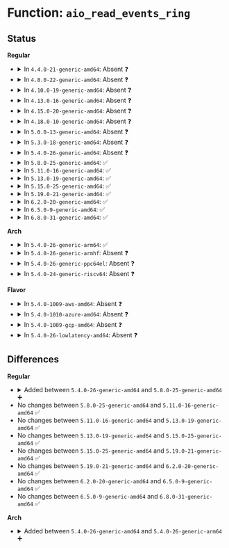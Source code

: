 # Function: <code>aio_read_events_ring</code>

## Status
<b>Regular</b>
<ul>
<li>
<details>
<summary>In <code>4.4.0-21-generic-amd64</code>: Absent ❓</summary>

```json
{
  "name": "aio_read_events_ring",
  "collision_type": "Unique Static",
  "inline_type": "Full",
  "funcs": [
    {
      "addr": 18446744071581317875,
      "name": "aio_read_events_ring",
      "external": false,
      "loc": "fs/aio.c:1162",
      "file": "fs/aio.c",
      "inline": "not declared, inlined",
      "caller_inline": [
        "fs/aio.c:aio_read_events"
      ],
      "caller_func": []
    }
  ],
  "symbols": []
}
```
</details>
</li>
<li>
<details>
<summary>In <code>4.8.0-22-generic-amd64</code>: Absent ❓</summary>

```json
{
  "name": "aio_read_events_ring",
  "collision_type": "Unique Static",
  "inline_type": "Full",
  "funcs": [
    {
      "addr": 18446744071581484467,
      "name": "aio_read_events_ring",
      "external": false,
      "loc": "fs/aio.c:1172",
      "file": "fs/aio.c",
      "inline": "not declared, inlined",
      "caller_inline": [
        "fs/aio.c:aio_read_events"
      ],
      "caller_func": []
    }
  ],
  "symbols": []
}
```
</details>
</li>
<li>
<details>
<summary>In <code>4.10.0-19-generic-amd64</code>: Absent ❓</summary>

```json
{
  "name": "aio_read_events_ring",
  "collision_type": "Unique Static",
  "inline_type": "Full",
  "funcs": [
    {
      "addr": 18446744071581565555,
      "name": "aio_read_events_ring",
      "external": false,
      "loc": "fs/aio.c:1187",
      "file": "fs/aio.c",
      "inline": "not declared, inlined",
      "caller_inline": [
        "fs/aio.c:aio_read_events"
      ],
      "caller_func": []
    }
  ],
  "symbols": []
}
```
</details>
</li>
<li>
<details>
<summary>In <code>4.13.0-16-generic-amd64</code>: Absent ❓</summary>

```json
{
  "name": "aio_read_events_ring",
  "collision_type": "Unique Static",
  "inline_type": "Full",
  "funcs": [
    {
      "addr": 18446744071581621574,
      "name": "aio_read_events_ring",
      "external": false,
      "loc": "fs/aio.c:1192",
      "file": "fs/aio.c",
      "inline": "not declared, inlined",
      "caller_inline": [
        "fs/aio.c:aio_read_events"
      ],
      "caller_func": []
    }
  ],
  "symbols": []
}
```
</details>
</li>
<li>
<details>
<summary>In <code>4.15.0-20-generic-amd64</code>: Absent ❓</summary>

```json
{
  "name": "aio_read_events_ring",
  "collision_type": "Unique Static",
  "inline_type": "Full",
  "funcs": [
    {
      "addr": 18446744071581766262,
      "name": "aio_read_events_ring",
      "external": false,
      "loc": "fs/aio.c:1216",
      "file": "fs/aio.c",
      "inline": "not declared, inlined",
      "caller_inline": [
        "fs/aio.c:aio_read_events"
      ],
      "caller_func": []
    }
  ],
  "symbols": []
}
```
</details>
</li>
<li>
<details>
<summary>In <code>4.18.0-10-generic-amd64</code>: Absent ❓</summary>

```json
{
  "name": "aio_read_events_ring",
  "collision_type": "Unique Static",
  "inline_type": "Full",
  "funcs": [
    {
      "addr": 18446744071581934064,
      "name": "aio_read_events_ring",
      "external": false,
      "loc": "fs/aio.c:1141",
      "file": "fs/aio.c",
      "inline": "not declared, inlined",
      "caller_inline": [
        "fs/aio.c:aio_read_events"
      ],
      "caller_func": []
    }
  ],
  "symbols": []
}
```
</details>
</li>
<li>
<details>
<summary>In <code>5.0.0-13-generic-amd64</code>: Absent ❓</summary>

```json
{
  "name": "aio_read_events_ring",
  "collision_type": "Unique Static",
  "inline_type": "Full",
  "funcs": [
    {
      "addr": 18446744071582018560,
      "name": "aio_read_events_ring",
      "external": false,
      "loc": "fs/aio.c:1173",
      "file": "fs/aio.c",
      "inline": "not declared, inlined",
      "caller_inline": [
        "fs/aio.c:aio_read_events"
      ],
      "caller_func": []
    }
  ],
  "symbols": []
}
```
</details>
</li>
<li>
<details>
<summary>In <code>5.3.0-18-generic-amd64</code>: Absent ❓</summary>

```json
{
  "name": "aio_read_events_ring",
  "collision_type": "Unique Static",
  "inline_type": "Full",
  "funcs": [
    {
      "addr": 18446744071582155180,
      "name": "aio_read_events_ring",
      "external": false,
      "loc": "fs/aio.c:1173",
      "file": "fs/aio.c",
      "inline": "not declared, inlined",
      "caller_inline": [
        "fs/aio.c:aio_read_events"
      ],
      "caller_func": []
    }
  ],
  "symbols": []
}
```
</details>
</li>
<li>
<details>
<summary>In <code>5.4.0-26-generic-amd64</code>: Absent ❓</summary>

```json
{
  "name": "aio_read_events_ring",
  "collision_type": "Unique Static",
  "inline_type": "Full",
  "funcs": [
    {
      "addr": 18446744071582232396,
      "name": "aio_read_events_ring",
      "external": false,
      "loc": "fs/aio.c:1173",
      "file": "fs/aio.c",
      "inline": "not declared, inlined",
      "caller_inline": [
        "fs/aio.c:aio_read_events"
      ],
      "caller_func": []
    }
  ],
  "symbols": []
}
```
</details>
</li>
<li>
<details>
<summary>In <code>5.8.0-25-generic-amd64</code>: ✅</summary>

```c
long int aio_read_events_ring(struct kioctx * ctx, struct io_event * event, long int nr)
```

```json
{
  "name": "aio_read_events_ring",
  "collision_type": "Unique Static",
  "inline_type": "No",
  "funcs": [
    {
      "addr": 18446744071582472464,
      "name": "aio_read_events_ring",
      "external": false,
      "loc": "fs/aio.c:1173",
      "file": "fs/aio.c",
      "inline": "seen, unknown",
      "caller_inline": [],
      "caller_func": [
        "fs/aio.c:aio_read_events"
      ]
    }
  ],
  "symbols": [
    {
      "addr": 18446744071582472464,
      "name": "aio_read_events_ring",
      "section": ".text",
      "bind": "STB_LOCAL",
      "size": 637
    }
  ]
}
```
</details>
</li>
<li>
<details>
<summary>In <code>5.11.0-16-generic-amd64</code>: ✅</summary>

```c
long int aio_read_events_ring(struct kioctx * ctx, struct io_event * event, long int nr)
```

```json
{
  "name": "aio_read_events_ring",
  "collision_type": "Unique Static",
  "inline_type": "No",
  "funcs": [
    {
      "addr": 18446744071582529520,
      "name": "aio_read_events_ring",
      "external": false,
      "loc": "fs/aio.c:1175",
      "file": "fs/aio.c",
      "inline": "seen, unknown",
      "caller_inline": [],
      "caller_func": [
        "fs/aio.c:aio_read_events"
      ]
    }
  ],
  "symbols": [
    {
      "addr": 18446744071582529520,
      "name": "aio_read_events_ring",
      "section": ".text",
      "bind": "STB_LOCAL",
      "size": 616
    }
  ]
}
```
</details>
</li>
<li>
<details>
<summary>In <code>5.13.0-19-generic-amd64</code>: ✅</summary>

```c
long int aio_read_events_ring(struct kioctx * ctx, struct io_event * event, long int nr)
```

```json
{
  "name": "aio_read_events_ring",
  "collision_type": "Unique Static",
  "inline_type": "No",
  "funcs": [
    {
      "addr": 18446744071582557568,
      "name": "aio_read_events_ring",
      "external": false,
      "loc": "fs/aio.c:1172",
      "file": "fs/aio.c",
      "inline": "seen, unknown",
      "caller_inline": [],
      "caller_func": [
        "fs/aio.c:read_events"
      ]
    }
  ],
  "symbols": [
    {
      "addr": 18446744071582557568,
      "name": "aio_read_events_ring",
      "section": ".text",
      "bind": "STB_LOCAL",
      "size": 608
    }
  ]
}
```
</details>
</li>
<li>
<details>
<summary>In <code>5.15.0-25-generic-amd64</code>: ✅</summary>

```c
long int aio_read_events_ring(struct kioctx * ctx, struct io_event * event, long int nr)
```

```json
{
  "name": "aio_read_events_ring",
  "collision_type": "Unique Static",
  "inline_type": "No",
  "funcs": [
    {
      "addr": 18446744071582873744,
      "name": "aio_read_events_ring",
      "external": false,
      "loc": "fs/aio.c:1173",
      "file": "fs/aio.c",
      "inline": "seen, unknown",
      "caller_inline": [],
      "caller_func": [
        "fs/aio.c:read_events"
      ]
    }
  ],
  "symbols": [
    {
      "addr": 18446744071582873744,
      "name": "aio_read_events_ring",
      "section": ".text",
      "bind": "STB_LOCAL",
      "size": 605
    }
  ]
}
```
</details>
</li>
<li>
<details>
<summary>In <code>5.19.0-21-generic-amd64</code>: ✅</summary>

```c
long int aio_read_events_ring(struct kioctx * ctx, struct io_event * event, long int nr)
```

```json
{
  "name": "aio_read_events_ring",
  "collision_type": "Unique Static",
  "inline_type": "No",
  "funcs": [
    {
      "addr": 18446744071583439712,
      "name": "aio_read_events_ring",
      "external": false,
      "loc": "fs/aio.c:1199",
      "file": "fs/aio.c",
      "inline": "seen, unknown",
      "caller_inline": [],
      "caller_func": [
        "fs/aio.c:read_events"
      ]
    }
  ],
  "symbols": [
    {
      "addr": 18446744071583439712,
      "name": "aio_read_events_ring",
      "section": ".text",
      "bind": "STB_LOCAL",
      "size": 691
    }
  ]
}
```
</details>
</li>
<li>
<details>
<summary>In <code>6.2.0-20-generic-amd64</code>: ✅</summary>

```c
long int aio_read_events_ring(struct kioctx * ctx, struct io_event * event, long int nr)
```

```json
{
  "name": "aio_read_events_ring",
  "collision_type": "Unique Static",
  "inline_type": "No",
  "funcs": [
    {
      "addr": 18446744071584029952,
      "name": "aio_read_events_ring",
      "external": false,
      "loc": "fs/aio.c:1200",
      "file": "fs/aio.c",
      "inline": "seen, unknown",
      "caller_inline": [],
      "caller_func": [
        "fs/aio.c:read_events"
      ]
    }
  ],
  "symbols": [
    {
      "addr": 18446744071584029952,
      "name": "aio_read_events_ring",
      "section": ".text",
      "bind": "STB_LOCAL",
      "size": 691
    }
  ]
}
```
</details>
</li>
<li>
<details>
<summary>In <code>6.5.0-9-generic-amd64</code>: ✅</summary>

```c
long int aio_read_events_ring(struct kioctx * ctx, struct io_event * event, long int nr)
```

```json
{
  "name": "aio_read_events_ring",
  "collision_type": "Unique Static",
  "inline_type": "No",
  "funcs": [
    {
      "addr": 18446744071584251104,
      "name": "aio_read_events_ring",
      "external": false,
      "loc": "fs/aio.c:1195",
      "file": "fs/aio.c",
      "inline": "seen, unknown",
      "caller_inline": [],
      "caller_func": [
        "fs/aio.c:read_events"
      ]
    }
  ],
  "symbols": [
    {
      "addr": 18446744071584251104,
      "name": "aio_read_events_ring",
      "section": ".text",
      "bind": "STB_LOCAL",
      "size": 573
    }
  ]
}
```
</details>
</li>
<li>
<details>
<summary>In <code>6.8.0-31-generic-amd64</code>: ✅</summary>

```c
long int aio_read_events_ring(struct kioctx * ctx, struct io_event * event, long int nr)
```

```json
{
  "name": "aio_read_events_ring",
  "collision_type": "Unique Static",
  "inline_type": "No",
  "funcs": [
    {
      "addr": 18446744071584467712,
      "name": "aio_read_events_ring",
      "external": false,
      "loc": "fs/aio.c:1224",
      "file": "fs/aio.c",
      "inline": "seen, unknown",
      "caller_inline": [],
      "caller_func": [
        "fs/aio.c:aio_read_events"
      ]
    }
  ],
  "symbols": [
    {
      "addr": 18446744071584467712,
      "name": "aio_read_events_ring",
      "section": ".text",
      "bind": "STB_LOCAL",
      "size": 573
    }
  ]
}
```
</details>
</li>
</ul>
<b>Arch</b>
<ul>
<li>
<details>
<summary>In <code>5.4.0-26-generic-arm64</code>: ✅</summary>

```c
long int aio_read_events_ring(struct kioctx * ctx, struct io_event * event, long int nr)
```

```json
{
  "name": "aio_read_events_ring",
  "collision_type": "Unique Static",
  "inline_type": "No",
  "funcs": [
    {
      "addr": 18446603336493807656,
      "name": "aio_read_events_ring",
      "external": false,
      "loc": "fs/aio.c:1173",
      "file": "fs/aio.c",
      "inline": "seen, unknown",
      "caller_inline": [],
      "caller_func": [
        "fs/aio.c:aio_read_events"
      ]
    }
  ],
  "symbols": [
    {
      "addr": 18446603336493807656,
      "name": "aio_read_events_ring",
      "section": ".text",
      "bind": "STB_LOCAL",
      "size": 900
    }
  ]
}
```
</details>
</li>
<li>
<details>
<summary>In <code>5.4.0-26-generic-armhf</code>: Absent ❓</summary>

```json
{
  "name": "aio_read_events_ring",
  "collision_type": "Unique Static",
  "inline_type": "Full",
  "funcs": [
    {
      "addr": 3227313892,
      "name": "aio_read_events_ring",
      "external": false,
      "loc": "fs/aio.c:1173",
      "file": "fs/aio.c",
      "inline": "not declared, inlined",
      "caller_inline": [
        "fs/aio.c:aio_read_events"
      ],
      "caller_func": []
    }
  ],
  "symbols": []
}
```
</details>
</li>
<li>
<details>
<summary>In <code>5.4.0-26-generic-ppc64el</code>: Absent ❓</summary>

```json
{
  "name": "aio_read_events_ring",
  "collision_type": "Unique Static",
  "inline_type": "Full",
  "funcs": [
    {
      "addr": 13835058055287419060,
      "name": "aio_read_events_ring",
      "external": false,
      "loc": "fs/aio.c:1173",
      "file": "fs/aio.c",
      "inline": "not declared, inlined",
      "caller_inline": [
        "fs/aio.c:aio_read_events"
      ],
      "caller_func": []
    }
  ],
  "symbols": []
}
```
</details>
</li>
<li>
<details>
<summary>In <code>5.4.0-24-generic-riscv64</code>: Absent ❓</summary>

```json
{
  "name": "aio_read_events_ring",
  "collision_type": "Unique Static",
  "inline_type": "Full",
  "funcs": [
    {
      "addr": 18446743936273389176,
      "name": "aio_read_events_ring",
      "external": false,
      "loc": "fs/aio.c:1173",
      "file": "fs/aio.c",
      "inline": "not declared, inlined",
      "caller_inline": [
        "fs/aio.c:aio_read_events"
      ],
      "caller_func": []
    }
  ],
  "symbols": []
}
```
</details>
</li>
</ul>
<b>Flavor</b>
<ul>
<li>
<details>
<summary>In <code>5.4.0-1009-aws-amd64</code>: Absent ❓</summary>

```json
{
  "name": "aio_read_events_ring",
  "collision_type": "Unique Static",
  "inline_type": "Full",
  "funcs": [
    {
      "addr": 18446744071582201132,
      "name": "aio_read_events_ring",
      "external": false,
      "loc": "fs/aio.c:1173",
      "file": "fs/aio.c",
      "inline": "not declared, inlined",
      "caller_inline": [
        "fs/aio.c:aio_read_events"
      ],
      "caller_func": []
    }
  ],
  "symbols": []
}
```
</details>
</li>
<li>
<details>
<summary>In <code>5.4.0-1010-azure-amd64</code>: Absent ❓</summary>

```json
{
  "name": "aio_read_events_ring",
  "collision_type": "Unique Static",
  "inline_type": "Full",
  "funcs": [
    {
      "addr": 18446744071582138780,
      "name": "aio_read_events_ring",
      "external": false,
      "loc": "fs/aio.c:1173",
      "file": "fs/aio.c",
      "inline": "not declared, inlined",
      "caller_inline": [
        "fs/aio.c:aio_read_events"
      ],
      "caller_func": []
    }
  ],
  "symbols": []
}
```
</details>
</li>
<li>
<details>
<summary>In <code>5.4.0-1009-gcp-amd64</code>: Absent ❓</summary>

```json
{
  "name": "aio_read_events_ring",
  "collision_type": "Unique Static",
  "inline_type": "Full",
  "funcs": [
    {
      "addr": 18446744071582191612,
      "name": "aio_read_events_ring",
      "external": false,
      "loc": "fs/aio.c:1173",
      "file": "fs/aio.c",
      "inline": "not declared, inlined",
      "caller_inline": [
        "fs/aio.c:aio_read_events"
      ],
      "caller_func": []
    }
  ],
  "symbols": []
}
```
</details>
</li>
<li>
<details>
<summary>In <code>5.4.0-26-lowlatency-amd64</code>: Absent ❓</summary>

```json
{
  "name": "aio_read_events_ring",
  "collision_type": "Unique Static",
  "inline_type": "Full",
  "funcs": [
    {
      "addr": 18446744071582268379,
      "name": "aio_read_events_ring",
      "external": false,
      "loc": "fs/aio.c:1173",
      "file": "fs/aio.c",
      "inline": "not declared, inlined",
      "caller_inline": [
        "fs/aio.c:aio_read_events"
      ],
      "caller_func": []
    }
  ],
  "symbols": []
}
```
</details>
</li>
</ul>

## Differences
<b>Regular</b>
<ul>
<li>
<details>
<summary>Added between <code>5.4.0-26-generic-amd64</code> and <code>5.8.0-25-generic-amd64</code> ➕</summary>

```c
long int aio_read_events_ring(struct kioctx * ctx, struct io_event * event, long int nr)
```
</details>
</li>
<li>
No changes between <code>5.8.0-25-generic-amd64</code> and <code>5.11.0-16-generic-amd64</code> ✅
</li>
<li>
No changes between <code>5.11.0-16-generic-amd64</code> and <code>5.13.0-19-generic-amd64</code> ✅
</li>
<li>
No changes between <code>5.13.0-19-generic-amd64</code> and <code>5.15.0-25-generic-amd64</code> ✅
</li>
<li>
No changes between <code>5.15.0-25-generic-amd64</code> and <code>5.19.0-21-generic-amd64</code> ✅
</li>
<li>
No changes between <code>5.19.0-21-generic-amd64</code> and <code>6.2.0-20-generic-amd64</code> ✅
</li>
<li>
No changes between <code>6.2.0-20-generic-amd64</code> and <code>6.5.0-9-generic-amd64</code> ✅
</li>
<li>
No changes between <code>6.5.0-9-generic-amd64</code> and <code>6.8.0-31-generic-amd64</code> ✅
</li>
</ul>
<b>Arch</b>
<ul>
<li>
<details>
<summary>Added between <code>5.4.0-26-generic-amd64</code> and <code>5.4.0-26-generic-arm64</code> ➕</summary>

```c
long int aio_read_events_ring(struct kioctx * ctx, struct io_event * event, long int nr)
```
</details>
</li>
</ul>
